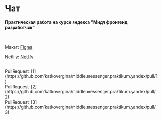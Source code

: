 # Чат
#### Практическая работа на курсе яндекса "Мидл фронтенд разработчик"

<br>

Макет: [Figma](https://www.figma.com/file/Z8EcYaNG2alCHakwKBFhaa/chat__yandex-practicum?node-id=0%3A1)
<br>

Netlify: [Netlify](https://delightful-marzipan-76039f.netlify.app/)

<br>
PullRequest: [1](https://github.com/katkovergina/middle.messenger.praktikum.yandex/pull/1)
<br>
PullRequest: [2](https://github.com/katkovergina/middle.messenger.praktikum.yandex/pull/2)
<br>
PullRequest: [3](https://github.com/katkovergina/middle.messenger.praktikum.yandex/pull/3)
<br>
